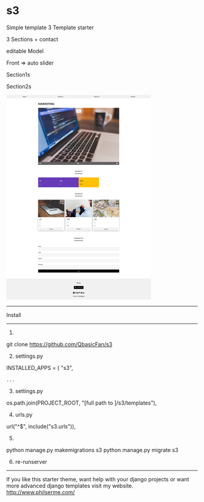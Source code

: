 # s3
Simple template 3
Template starter

3 Sections + contact

editable Model


Front => auto slider 

Section1s

Section2s




![alt text](https://github.com/QbasicFan/s3/blob/master/ss3.png)



*****************
Install
*****************

1)

git clone https://github.com/QbasicFan/s3 

2) settings.py

INSTALLED_APPS = (
    "s3",
    
    ...
3) settings.py

 os.path.join(PROJECT_ROOT, "[full path to ]/s3/templates"),

4) urls.py

  url("^$", include("s3.urls")),
  
5)
python manage.py makemigrations s3
python manage.py migrate s3

6) re-runserver


**********************

If you like this starter theme, want help with your django projects or want more advanced django templates visit my website. http://www.philserme.com/
